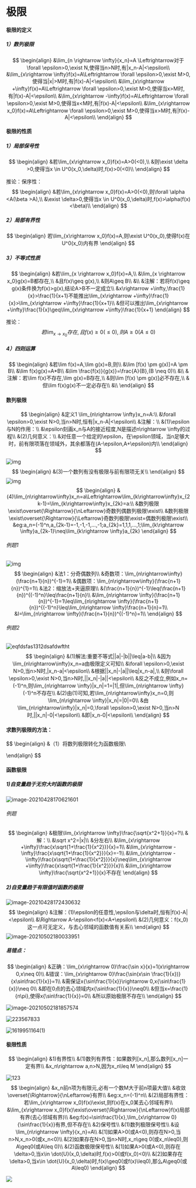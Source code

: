 # 极限

#### 极限的定义

##### 1）数列极限

$$
\begin{align}
&\lim_{n \rightarrow \infty}{x_n}=A \Leftrightarrow对于\forall \epsilon>0,\exist N,使得当n>N时,有|x_n-A|<\epsilon\\
&\lim_{x\rightarrow \infty}f(x)=A\Leftrightarrow \forall \epsilon>0,\exist M>0,使得当|x|>M时,有|f(x)-A|<\epsilon\\
&\lim_{x\rightarrow +\infty}f(x)=A\Leftrightarrow \forall \epsilon>0,\exist M>0,使得当x>M时,有|f(x)-A|<\epsilon\\
&\lim_{x\rightarrow -\infty}f(x)=A\Leftrightarrow \forall \epsilon>0,\exist M>0,使得当x<M时,有|f(x)-A|<\epsilon\\
&\lim_{x\rightarrow x_0}f(x)=A\Leftrightarrow \forall \epsilon>0,\exist M>0,使得当x>M时,有|f(x)-A|<\epsilon\\
\end{align}
$$

<!--more-->

#### 极限的性质

##### 1）局部保号性

$$
\begin{align}
&若\lim_{x\rightarrow x_0}f(x)=A>0(<0),\\
&则\exist \delta >0,使得当x \in U^0(x_0,\delta)时,f(x)>0(<0)\\
\end{align}
$$

推论：保序性：
$$
\begin{align}
&若\lim_{x\rightarrow x_0}f(x)=A>0(<0),则\forall \alpha <A(\beta >A),\\
&\exist \delta>0,使得当x \in U^0(x_0,\delta)时,f(x)>\alpha(f(x)<\beta)\\
\end{align}
$$

##### 2）局部有界性

$$
\begin{align}
若\lim_{x\rightarrow x_0}f(x)=A,则\exist U^0(x_0),使得f(x)在U^0(x_0)内有界
\end{align}
$$

##### 3）不等式性质

$$
\begin{align}
&若\lim_{x \rightarrow x_0}f(x)=A,\\
&\lim_{x \rightarrow x_0}g(x)=B都存在,\\
&且f(x)\geq g(x),\\
&则A\geq B\\
&\\
&注解：若将f(x)\geq g(x)条件换为f(x)>g(x),结论A>B不一定成立\\
&x\rightarrow +\infty,\frac{1}{x}>\frac{1}{x+1}不能推出\lim_{x\rightarrow +\infty}\frac{1}{x}>\lim_{x\rightarrow +\infty}\frac{1}{x+1}\\
&但可以推出\lim_{x\rightarrow +\infty}\frac{1}{x}\geq\lim_{x\rightarrow +\infty}\frac{1}{x+1}
\end{align}
$$

推论：
$$
若\lim_{x\rightarrow x_0}存在,且f(x)\geq0(\leq 0),则A\geq 0(A\leq 0)
$$

##### 4）四则运算

$$
\begin{align}
&若\lim f(x)=A,\lim g(x)=B,则\\
&\lim [f(x) \pm g(x)]=A \pm B\\
&\lim f(x)g(x)=A*B\\
&\lim \frac{f(x)}{g(x)}=\frac{A}{B},(B \neq 0)\\
&\\
&注解：若\lim f(x)不存在,\lim g(x)=B存在,\\
&则\lim [f(x) \pm g(x)]必不存在,\\
&但\lim f(x)g(x)不一定必存在\\
&\\
\end{align}
$$

#### 数列极限

$$
\begin{align}
&定义1 \lim_{n\rightarrow \infty}x_n=A:\\
&\forall \epsilon>0,\exist N>0,当n>N时,恒有|x_n-A|<\epsilon\\
&注解：\\
&(1)\epsilon与N的作用：\\
&\epsilon刻画x_n与A的接近程度,N是描述n\rightarrow \infty的过程\\
&(2)几何意义：\\
&对任意一个给定的\epsilon，在\epsilon领域，当n足够大时，前有限项落在领域外，其余都落在(A-\epsilon,A+\epsilon)内\\
\end{align}
$$

![img](/images/%7DK27TS8@YE9O01$JFWZL%7BGI.jpg)
$$
\begin{align}
&(3)一个数列有没有极限与前有限项无关\\
\end{align}
$$
![img](/images/EYFSSCG11QCROZVR6BRRWCW.jpg)
$$
\begin{align}
&(4)\lim_{n\rightarrow\infty}x_n=a\Leftrightarrow\lim_{k\rightarrow\infty}x_{2k-1}=\lim_{k\rightarrow\infty}x_{2k}=a:\\
&数列极限\exist\overset{\Rightarrow}{\nLeftarrow}奇数列偶数列极限\exist\\
&数列极限\exist\overset{\Rightarrow}{\Leftarrow}奇数列极限\exist=偶数列极限\exist\\
&eg:a_n=(-1)^n,a_{2k-1}=-1,-1,-1,...,-1;a_{2k}=1,1,1,...,1;\lim_{k\rightarrow \infty}a_{2k-1}\neq\lim_{k\rightarrow \infty}a_{2k}
\end{align}
$$

###### 例题1

![img](/images/%5BPJU%608@8W1YOB(~)XA%60J%7BYA.jpg)
$$
\begin{align}
&法1：分奇偶数列\\
&奇数项：\lim_{n\rightarrow\infty}(\frac{n+1}{n})^{-1}=1\\
&偶数项：\lim_{n\rightarrow\infty}(\frac{n+1}{n})^{1}=1\\
&法2：缩放法+夹逼原理\\
&(\frac{n+1}{n})^{-1}\leq(\frac{n+1}{n})^{(-1)^n}\leq\frac{n+1}{n}\\
&\lim_{n\rightarrow \infty}(\frac{n+1}{n})^{-1}=1\leq\lim_{n\rightarrow \infty}(\frac{n+1}{n})^{(-1)^n}\leq\lim_{n\rightarrow \infty}\frac{n+1}{n}=1\\
&I=\lim_{n\rightarrow \infty}(\frac{n+1}{n})^{(-1)^n}=1\\
\end{align}
$$

###### 例题2

![eqfdsfas1312dsafdwftht](/images/eqfdsfas1312dsafdwftht.jpg)
$$
\begin{align}
&(1)解法:重要不等式||a|-|b||\leq|a-b|\\
&因为\lim_{n\rightarrow\infty}x_n=a由极限定义可知\\
&\forall \epsilon>0,\exist N>0,当n>N时,|x_n-a|<\epsilon\\
&根据||x_n|-|a||\leq|x_n-a|,\\
&则\forall \epsilon>0,\exist N>0,当n>N时,||x_n|-|a||<\epsilon\\
&反之不成立,例如x_n=(-1)^n,则\lim_{n\rightarrow \infty}|x_n|=1=|1|,但\lim_{n\rightarrow \infty}(-1)^n不存在\\
&(2)由(1)可知,若\lim_{n\rightarrow\infty}x_n=0,则\lim_{n\rightarrow \infty}|x_n|=|0|=0\\
&由\lim_{n\rightarrow\infty}|x_n|=0,\forall \epsilon>0,\exist N>0,当n>N时,||x_n|-0|<\epsilon\\
&即|x_n-0|<\epsilon\\
\end{align}
$$


#### 求数列极限的方法：

$$
\begin{align}
&（1）将数列极限转化为函数极限\\

\end{align}
$$

#### 函数极限

##### 1)自变量趋于无穷大时函数的极限

![image-20210428170621601](/images/image-20210428170621601.jpg)

###### 例题

$$
\begin{align}
&极限\lim_{x\rightarrow \infty}\frac{\sqrt{x^2+1}}{x}=?\\
&解：\\
&\sqrt x^2=|x|\\
&分左右\\
&\lim_{x\rightarrow +\infty}\frac{x\sqrt{1+\frac{1}{x^2}}}{x}=1\\
&\lim_{x\rightarrow -\infty}\frac{x\sqrt{1+\frac{1}{x^2}}}{x}=-1\\
&\lim_{x\rightarrow -\infty}\frac{x\sqrt{1+\frac{1}{x^2}}}{x}\neq\lim_{x\rightarrow +\infty}\frac{x\sqrt{1+\frac{1}{x^2}}}{x}\\
&\lim_{x\rightarrow \infty}\frac{\sqrt{x^2+1}}{x}不存在
\end{align}
$$

##### 2)自变量趋于有限值时函数的极限

![image-20210428172430632](/images/image-20210428172430632.jpg)
$$
\begin{align}
&注解：(1)\epsilon的任意性,\epsilon与\delta时,恒有|f(x)-A|<\epsilon\\
&\Rightarrow A-\epsilon<f(x)<A+\epsilon\\
&(2)几何意义：f(x_0)这一点可无定义，与去心邻域的函数值有关系\\
\end{align}
$$
![image-20210502180033951](/images/image-20210502180033951.jpg)

##### 易错点：

$$
\begin{align}
&正确：\lim_{x\rightarrow 0}\frac{\sin x}{x}=1(x\rightarrow 0,x\neq 0)\\
&错误：\lim_{x\rightarrow 0}\frac{\sin(x\sin \frac{1}{x})}{x\sin\frac{1}{x}}=1\\
&需保证x{\sin\frac{1}{x}}\rightarrow 0,x{\sin\frac{1}{x}}\neq 0\\
&即在0点的去心领域内x{\sin\frac{1}{x}}\neq0\\
&但当x=\frac{1}{n\pi},使得x{\sin\frac{1}{x}}=0\\
&所以原始极限不存在\\
\end{align}
$$

![image-20210502181857574](/images/image-20210502181857574.jpg)

![223567833](/images/223567833.jpg)

![1619951164(1)](/images/1619951164(1).jpg)

####  极限性质

$$
\begin{align}
&1)有界性\\
&(1)数列有界性：如果数列[x_n],那么数列[x_n]一定有界\\
&x_n\rightarrow a,n>N,因为x_n\leq M
\end{align}
$$

![123](/images/1222222222222222321.jpg)
$$
\begin{align}
&x_n前n项为有限元,必有一个数M大于前n项最大值\\
&收敛\overset{\Rightarrow}{\nLeftarrow}有界\\
&eg:x_n=(-1)^n\\
&(2)局部有界性：若\lim_{x\rightarrow x_0}f(x)\exist,则f(x)在x_0某去心邻域有界\\
&\lim_{x\rightarrow x_0}f(x)\exist\overset{\Rightarrow}{\nLeftarrow}f(x)局部有界(去心邻域有界)\\
&eg:f(x)=\sin\frac{1}{x},\lim_{x\rightarrow 0}{\sin\frac{1}{x}}有界,但不存在\\
&2)保号性\\
&(1)数列极限保号性\\
&设\lim_{n\rightarrow \infty}{x_n}=A\\
&[1]如果A>0(或A<0),则存在N>0,当n>N,x_n>0(或x_n<0)\\
&[2]如果存在N>0,当n>N时,x_n\geq 0(或x_n\leq0),则A\geq0(或A\leq 0)\\
&(2)函数极限保号性\\
&[1]如果A>0(或A<0),则存在\delta>0,当x\in \dot{U}(x_0,\delta)时,f(x)>0(或f(x_0)<0)\\
&[2]如果存在\delta>0,当x\in \dot{U}(x_0,\delta)时,f(x)\geq0(或f(x)\leq0),那么A\geq0(或A\leq0)
\end{align}
$$

![](/images/sssaaaa.jpg)

 

